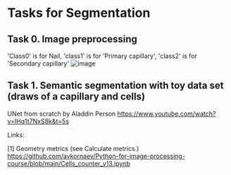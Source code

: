 # Tasks for Segmentation

## Task 0. Image preprocessing
'Class0' is for Nail, 'class1' is for 'Primary capillary', 'class2' is for 'Secondary capillary'
![image](https://user-images.githubusercontent.com/70199936/174386490-e52c016e-f6f1-416c-b20a-fa829e596f8c.png)


## Task 1. Semantic segmentation with toy data set (draws of a capillary and cells)
UNet from scratch by Aladdin Person https://www.youtube.com/watch?v=IHq1t7NxS8k&t=5s

Links:

[1] Geometry metrics (see Calculate metrics.) https://github.com/avkornaev/Python-for-image-processing-course/blob/main/Cells_counter_v13.ipynb
